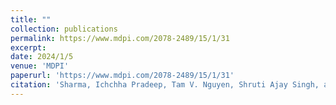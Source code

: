 ```yaml
---
title: ""
collection: publications
permalink: https://www.mdpi.com/2078-2489/15/1/31
excerpt: 
date: 2024/1/5
venue: 'MDPI'
paperurl: 'https://www.mdpi.com/2078-2489/15/1/31'
citation: 'Sharma, Ichchha Pradeep, Tam V. Nguyen, Shruti Ajay Singh, and Tom Ongwere. "Predicting an Optimal Medication/Prescription Regimen for Patient Discordant Chronic Comorbidities Using Multi-Output Models." Information 15, no. 1 (2024): 31.'
---
```

